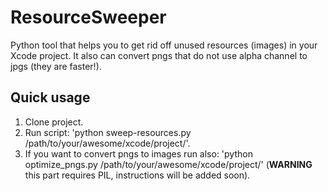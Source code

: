 ResourceSweeper
===============

Python tool that helps you to get rid off unused resources (images) in your Xcode project. It also can convert pngs that do not use alpha channel to jpgs (they are faster!).

Quick usage
----
1. Clone project.
2. Run script: 'python sweep-resources.py /path/to/your/awesome/xcode/project/'.
3. If you want to convert pngs to images run also: 'python optimize_pngs.py /path/to/your/awesome/xcode/project/' (**WARNING** this part requires PIL, instructions will be added soon).
